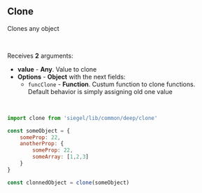 ## Clone

Clones any object

<br />

Receives **2** arguments:
- **value** - **Any**. Value to clone
- **Options** - **Object** with the next fields:
    - `funcClone` - **Function**. Custum function to clone functions.<br />
    Default behavior is simply assigning old one value

<br />

```js
import clone from 'siegel/lib/common/deep/clone'

const someObject = {
    someProp: 22,
    anotherProp: {
        someProp: 22,
        someArray: [1,2,3]
    }
}

const clonnedObject = clone(someObject)
```